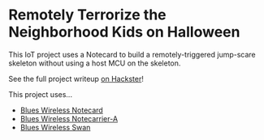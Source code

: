 # Remotely Terrorize the Neighborhood Kids on Halloween

This IoT project uses a Notecard to build a remotely-triggered jump-scare skeleton without using a host MCU on the skeleton.

See the full project writeup [on Hackster](TODO)!

This project uses...

- [Blues Wireless Notecard](https://blues.io/products/notecard/)
- [Blues Wireless Notecarrier-A](https://blues.io/products/notecarrier/notecarrier-a/)
- [Blues Wireless Swan](https://blues.io/products/swan/)
